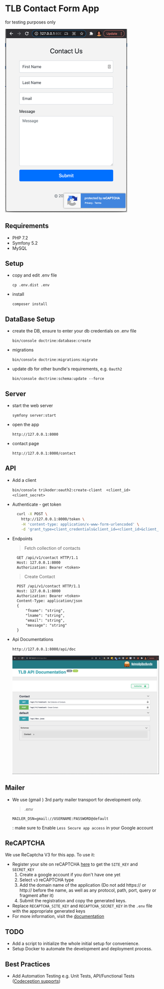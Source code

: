 # TLB Contact Form App
for testing purposes only

<img src="contact-page.png" width="400" />

## Requirements
- PHP 7.2
- Symfony 5.2
- MySQL

## Setup

- copy and edit .env file

    `cp .env.dist .env`

- install

    `composer install`

## DataBase Setup
- create the DB, ensure to enter your db credentials on .env file

    `bin/console doctrine:database:create`

- migrations

    `bin/console doctrine:migrations:migrate`

- update db for other bundle's requirements, e.g. `Oauth2`

    `bin/console doctrine:schema:update --force`
    
## Server
- start the web server

    `symfony server:start`

- open the app
    
    `http://127.0.0.1:8000`

- contact page

    `http://127.0.0.1:8000/contact`

## API
- Add a client

    `bin/console trikoder:oauth2:create-client  <client_id> <client_secret>`
    
- Authenticate - get token

    ```sh
      curl -X POST \
        http://127.0.0.1:8000/token \
        -H 'content-type: application/x-www-form-urlencoded' \
        -d 'grant_type=client_credentials&client_id=<client_id>&client_secret=<client_secret>'
    ```

- Endpoints
    
    > Fetch collection of contacts
    
        GET /api/v1/contact HTTP/1.1
        Host: 127.0.0.1:8000
        Authorization: Bearer <token>
    
    > Create Contact
        
        POST /api/v1/contact HTTP/1.1
        Host: 127.0.0.1:8000
        Authorization: Bearer <token>
        Content-Type: application/json
        {
            "fname": "string",
            "lname": "string",
            "email": "string",
            "message": "string"
        }
    
- Api Documentations
    
    `http://127.0.0.1:8000/api/doc`
    
    <img src="api-doc.png"/>
## Mailer
- We use (gmail ) 3rd party mailer transport for development only.
  > .env
  
  ```nashorn js
  MAILER_DSN=gmail://USERNAME:PASSWORD@default
  ```  
  : make sure to Enable `Less Secure app access` in your Google account

## ReCAPTCHA
We use ReCaptcha V3 for this app. To use it:
 - Register your site on reCAPTCHA [here](https://www.google.com/recaptcha/admin/create) to get the `SITE_KEY` and `SECRET_KEY`
    1) Create a google account if you don't have one yet
    2) Select `v3` reCAPTCHA type
    3) Add the domain name of the application (Do not add https:// or http:// before the name, as well as any protocol, path, port, query or fragment after it)
    4) Submit the registration and copy the generated keys.
 - Replace `RECAPTCHA_SITE_KEY` and `RECAPTCHA_SECRET_KEY` in the `.env` file with the appropriate generated keys
 - For more information, visit the [documentation](https://developers.google.com/recaptcha/docs/v3)

## TODO
- Add a script to initialize the whole initial setup for convenience.
- Setup Docker to automate the development and deployment process.

## Best Practices
- Add Automation Testing e.g. Unit Tests, API/Functional Tests ([Codeception supports](https://codeception.com/))




